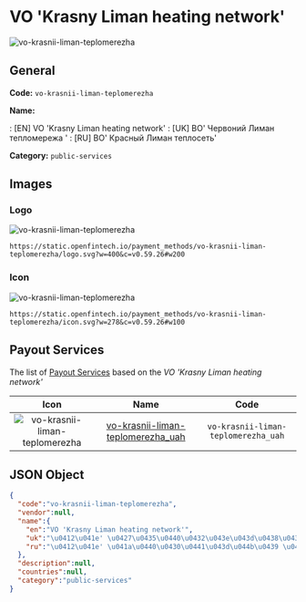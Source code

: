 
# VO 'Krasny Liman heating network' 
![vo-krasnii-liman-teplomerezha](https://static.openfintech.io/payment_methods/vo-krasnii-liman-teplomerezha/logo.svg?w=400&c=v0.59.26#w200)  

## General 
**Code:** `vo-krasnii-liman-teplomerezha` 
 
**Name:** 
 
:	[EN] VO 'Krasny Liman heating network' 
:	[UK] ВО' Червоний Лиман тепломережа ' 
:	[RU] ВО' Красный Лиман теплосеть' 
 
**Category:** `public-services` 
 

## Images 

### Logo 
![vo-krasnii-liman-teplomerezha](https://static.openfintech.io/payment_methods/vo-krasnii-liman-teplomerezha/logo.svg?w=400&c=v0.59.26#w200)  

```
https://static.openfintech.io/payment_methods/vo-krasnii-liman-teplomerezha/logo.svg?w=400&c=v0.59.26#w200
```  

### Icon 
![vo-krasnii-liman-teplomerezha](https://static.openfintech.io/payment_methods/vo-krasnii-liman-teplomerezha/icon.svg?w=278&c=v0.59.26#w100)  

```
https://static.openfintech.io/payment_methods/vo-krasnii-liman-teplomerezha/icon.svg?w=278&c=v0.59.26#w100
```  

## Payout Services 
 
The list of [Payout Services](/payout-services/) based on the _VO 'Krasny Liman heating network'_ 

|Icon|Name|Code| 
|:---:|:---:|:---:| 
|![vo-krasnii-liman-teplomerezha](https://static.openfintech.io/payout_methods/vo-krasnii-liman-teplomerezha/icon.png?w=278&c=v0.59.26#w40) |[vo-krasnii-liman-teplomerezha_uah](/payout-services/vo-krasnii-liman-teplomerezha_uah/)|`vo-krasnii-liman-teplomerezha_uah`| 
 

## JSON Object 

```json
{
  "code":"vo-krasnii-liman-teplomerezha",
  "vendor":null,
  "name":{
    "en":"VO 'Krasny Liman heating network'",
    "uk":"\u0412\u041e' \u0427\u0435\u0440\u0432\u043e\u043d\u0438\u0439 \u041b\u0438\u043c\u0430\u043d \u0442\u0435\u043f\u043b\u043e\u043c\u0435\u0440\u0435\u0436\u0430 '",
    "ru":"\u0412\u041e' \u041a\u0440\u0430\u0441\u043d\u044b\u0439 \u041b\u0438\u043c\u0430\u043d \u0442\u0435\u043f\u043b\u043e\u0441\u0435\u0442\u044c'"
  },
  "description":null,
  "countries":null,
  "category":"public-services"
}
```  
